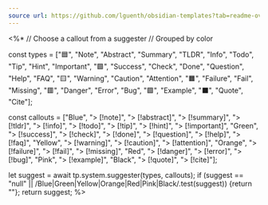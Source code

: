 ```yaml
---
source url: https://github.com/lguenth/obsidian-templates?tab=readme-ov-file
---
```


<%*
// Choose a callout from a suggester
// Grouped by color

const types = ["🟦", "Note", "Abstract", "Summary", "TLDR", "Info", "Todo", "Tip", "Hint", "Important", "🟩", "Success", "Check", "Done", "Question", "Help", "FAQ", "🟨", "Warning", "Caution", "Attention", "🟧", "Failure", "Fail", "Missing", "🟥", "Danger", "Error", "Bug", "🟪", "Example", "⬛️", "Quote", "Cite"];

const callouts = ["Blue", "> [!note]", "> [!abstract]", "> [!summary]", "> [!tldr]", "> [!info]", "> [!todo]", "> [!tip]", "> [!hint]", "> [!important]", "Green", "> [!success]", "> [!check]", "> [!done]", "> [!question]", "> [!help]", "> [!faq]", "Yellow", "> [!warning]", "> [!caution]", "> [!attention]", "Orange", "> [!failure]", "> [!fail]", "> [!missing]", "Red", "> [!danger]", "> [!error]", "> [!bug]", "Pink", "> [!example]", "Black", "> [!quote]", "> [!cite]"];

let suggest = await tp.system.suggester(types, callouts);
if (suggest == "null" || /Blue|Green|Yellow|Orange|Red|Pink|Black/.test(suggest)) {return ""};
return suggest;
%>
